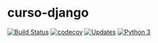 # curso-django

[![Build Status](https://travis-ci.org/codimode/curso-django.svg?branch=master)](https://travis-ci.org/codimode/curso-django)
[![codecov](https://codecov.io/gh/codimode/curso-django/branch/master/graph/badge.svg)](https://codecov.io/gh/codimode/curso-django)
[![Updates](https://pyup.io/repos/github/codimode/curso-django/shield.svg)](https://pyup.io/repos/github/codimode/curso-django/)
[![Python 3](https://pyup.io/repos/github/codimode/curso-django/python-3-shield.svg)](https://pyup.io/repos/github/codimode/curso-django/)
